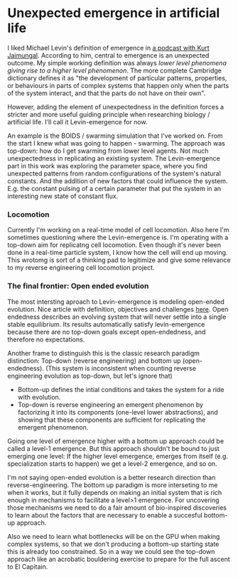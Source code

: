 # Unexpected emergence in artificial life

I liked Michael Levin's definition of emergence in [a podcast with Kurt Jaimungal](https://www.youtube.com/watch?v=c8iFtaltX-s). According to him, central to emergence is an unexpected outcome. My simple working definition was always _lower level phenomena giving rise to a higher level phenomenon_. 
The more complete Cambridge dictionary defines it as "the development of particular patterns, properties, or behaviours in parts of complex systems that happen only when the parts of the system interact, and that the parts do not have on their own".

However, adding the element of unexpectedness in the definition forces a stricter and more useful guiding principle when researching biology / artificial life. I'll call it Levin-emergence for now.

An example is the BOIDS / swarming simulation that I've worked on. From the start I knew what was going to happen - swarming. The approach was top-down: how do I get swarming from lower level agents. Not much unexpectedness in replicating an existing system. 
The Levin-emergence part in this work was exploring the parameter space, where you find unexpected patterns from random configurations of the system's natural constants. And the addition of new factors that could influence the system. E.g. the constant pulsing of a certain parameter that put the system in an interesting new state of constant flux.

### Locomotion
Currently I'm working on a real-time model of cell locomotion. Also here I'm sometimes questioning where the Levin-emergence is. I'm operating with a top-down aim for replicatng cell locomotion. Even though it's never been done in a real-time particle system, I know how the cell will end up moving. This wrotomg is sort of a thinking pad to legitimize and give some relevance to my reverse engineering cell locomotion project.

### The final frontier: Open ended evolution
The most intersting aproach to Levin-emergence is modeling open-ended evolution. Nice article with definition, objectives and challenges [here](https://alife.org/encyclopedia/introduction/open-ended-evolution/).
Open endedness describes an evolving system that will never settle into a single stable equilibrium. Its results automatically satisfy levin-emergence because there are no top-down goals except open-endedness, and therefore no expectations.

Another frame to distinguish this is the classic research paradigm distinction: Top-down (reverse engineering) and bottom up (open-endedness). (This system is inconsistent when counting reverse engineering evolution as top-down, but let's ignore that)

- Bottom-up defines the intial conditions and takes the system for a ride with evolution.
- Top-down is reverse engineering an emergent phenomenon by factorizing it into its components (one-level lower abstractions), and showing that these components are sufficient for replicating the emergent phenomenon.

Going one level of emergence higher with a bottom up approach could be called a level-1 emergence. But this approach shouldn't be bound to just emerging one level: If the higher level emergence, emerges from itself (e.g. specialization starts to happen) we get a level-2 emergence, and so on.

I'm not saying open-ended evolution is a better research direction than reverse-engineering. The bottom up paradigm is more interseting to me when it works, but it fully depends on making an initial system that is rich enough in mechanisms to facilitate a level>1 emergence.
For uncovering those mechanisms we need to do a fair amount of bio-inspired discoveries to learn about the factors that are necessary to enable a succesful bottom-up approach. 

Also we need to learn what bottlenecks will be on the GPU when making complex systems, so that we don't producing a bottom-up starting state this is already too constrained. So in a way we could see the top-down approach like an acrobatic bouldering exercise to prepare for the full ascent to El Capitain.
